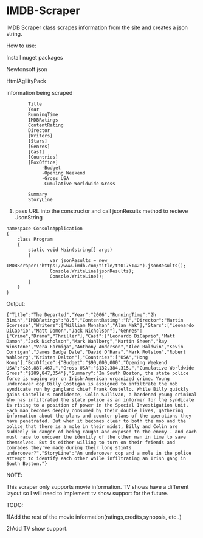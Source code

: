 # IMDB-Scraper
IMDB Scraper class scrapes information from the site and creates a json string.

How to use:

Install nuget packages

Newtonsoft json

HtmlAgilityPack

information being scraped
```
        Title
        Year
        RunningTime
        IMDBRatings
        ContentRating
        Director
        [Writers]
        [Stars] 
        [Genres] 
        [Cast]
        [Countries]
        [BoxOffice]
             -Budget
             -Opening Weekend
             -Gross USA
             -Cumulative Worldwide Gross
        
        Summary 
        StoryLine 
```
1) pass URL into the constructor and call jsonResults method to recieve JsonString
```
namespace ConsoleApplication
{
    class Program    
    {
        static void Main(string[] args)        
        {    
                var jsonResults = new IMDBScraper("https://www.imdb.com/title/tt0175142").jsonResults();                
                Console.WriteLine(jsonResults);                
                Console.WriteLine();                           
        }        
    }    
}
```
Output:
```
{"Title":"The Departed","Year":"2006","RunningTime":"2h 31min","IMDBRatings":"8.5","ContentRating":"R","Director":"Martin Scorsese","Writers":["William Monahan","Alan Mak"],"Stars":["Leonardo DiCaprio","Matt Damon","Jack Nicholson"],"Genres":["Crime","Drama","Thriller"],"Cast":["Leonardo DiCaprio","Matt Damon","Jack Nicholson","Mark Wahlberg","Martin Sheen","Ray Winstone","Vera Farmiga","Anthony Anderson","Alec Baldwin","Kevin Corrigan","James Badge Dale","David O'Hara","Mark Rolston","Robert Wahlberg","Kristen Dalton"],"Countries":["USA","Hong Kong"],"BoxOffice":{"Budget":"$90,000,000","Opening Weekend USA":"$26,887,467,","Gross USA":"$132,384,315,","Cumulative Worldwide Gross":"$289,847,354"},"Summary":"In South Boston, the state police force is waging war on Irish-American organized crime. Young undercover cop Billy Costigan is assigned to infiltrate the mob syndicate run by gangland chief Frank Costello. While Billy quickly gains Costello's confidence, Colin Sullivan, a hardened young criminal who has infiltrated the state police as an informer for the syndicate is rising to a position of power in the Special Investigation Unit. Each man becomes deeply consumed by their double lives, gathering information about the plans and counter-plans of the operations they have penetrated. But when it becomes clear to both the mob and the police that there is a mole in their midst, Billy and Colin are suddenly in danger of being caught and exposed to the enemy - and each must race to uncover the identity of the other man in time to save themselves. But is either willing to turn on their friends and comrades they've made during their long stints undercover?","StoryLine":"An undercover cop and a mole in the police attempt to identify each other while infiltrating an Irish gang in South Boston."}
```
NOTE:

This scraper only supports movie information. TV shows have a different layout so I will need to implement tv show support for the future.

TODO: 

1)Add the rest of the movie information(ratings,credits,synopsis, etc..)

2)Add TV show support.
